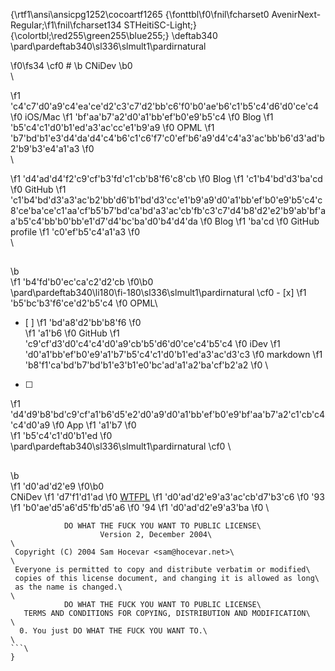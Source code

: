 {\rtf1\ansi\ansicpg1252\cocoartf1265
{\fonttbl\f0\fnil\fcharset0 AvenirNext-Regular;\f1\fnil\fcharset134 STHeitiSC-Light;}
{\colortbl;\red255\green255\blue255;}
\deftab340
\pard\pardeftab340\sl336\slmult1\pardirnatural

\f0\fs34 \cf0 #
\b  CNiDev
\b0 \
\

\f1 \'c4\'c7\'d0\'a9\'c4\'ea\'ce\'d2\'c3\'c7\'d2\'bb\'c6\'f0\'b0\'ae\'b6\'c1\'b5\'c4\'d6\'d0\'ce\'c4
\f0  iOS/Mac 
\f1 \'bf\'aa\'b7\'a2\'d0\'a1\'bb\'ef\'b0\'e9\'b5\'c4
\f0  Blog 
\f1 \'b5\'c4\'c1\'d0\'b1\'ed\'a3\'ac\'cc\'e1\'b9\'a9
\f0  OPML 
\f1 \'b7\'bd\'b1\'e3\'d4\'da\'d4\'c4\'b6\'c1\'c6\'f7\'c0\'ef\'b6\'a9\'d4\'c4\'a3\'ac\'bb\'b6\'d3\'ad\'b2\'b9\'b3\'e4\'a1\'a3
\f0 \
\

\f1 \'d4\'ad\'d4\'f2\'c9\'cf\'b3\'fd\'c1\'cb\'b8\'f6\'c8\'cb
\f0  Blog 
\f1 \'c1\'b4\'bd\'d3\'ba\'cd
\f0  GitHub 
\f1 \'c1\'b4\'bd\'d3\'a3\'ac\'b2\'bb\'d6\'b1\'bd\'d3\'cc\'e1\'b9\'a9\'d0\'a1\'bb\'ef\'b0\'e9\'b5\'c4\'c8\'ce\'ba\'ce\'c1\'aa\'cf\'b5\'b7\'bd\'ca\'bd\'a3\'ac\'cb\'fb\'c3\'c7\'d4\'b8\'d2\'e2\'b9\'ab\'bf\'aa\'b5\'c4\'bb\'b0\'bb\'e1\'d7\'d4\'bc\'ba\'d0\'b4\'d4\'da
\f0  Blog 
\f1 \'ba\'cd
\f0  GitHub profile 
\f1 \'c0\'ef\'b5\'c4\'a1\'a3
\f0 \
\
##
\b  
\f1 \'b4\'fd\'b0\'ec\'ca\'c2\'d2\'cb
\f0\b0 \
\pard\pardeftab340\li180\fi-180\sl336\slmult1\pardirnatural
\cf0 - [x] 
\f1 \'b5\'bc\'b3\'f6\'ce\'d2\'b5\'c4
\f0  OPML\
- [ ] 
\f1 \'bd\'a8\'d2\'bb\'b8\'f6
\f0  
\f1 \'a1\'b6
\f0 GitHub 
\f1 \'c9\'cf\'d3\'d0\'c4\'c4\'d0\'a9\'cb\'b5\'d6\'d0\'ce\'c4\'b5\'c4
\f0  iDev 
\f1 \'d0\'a1\'bb\'ef\'b0\'e9\'a1\'b7\'b5\'c4\'c1\'d0\'b1\'ed\'a3\'ac\'d3\'c3
\f0  markdown 
\f1 \'b8\'f1\'ca\'bd\'b7\'bd\'b1\'e3\'b1\'e0\'bc\'ad\'a1\'a2\'ba\'cf\'b2\'a2
\f0 \
- [ ] 
\f1 \'d4\'d9\'b8\'bd\'c9\'cf\'a1\'b6\'d5\'e2\'d0\'a9\'d0\'a1\'bb\'ef\'b0\'e9\'bf\'aa\'b7\'a2\'c1\'cb\'c4\'c4\'d0\'a9
\f0  App
\f1 \'a1\'b7
\f0  
\f1 \'b5\'c4\'c1\'d0\'b1\'ed
\f0 \
\pard\pardeftab340\sl336\slmult1\pardirnatural
\cf0 \
##
\b  
\f1 \'d0\'ad\'d2\'e9
\f0\b0 \
CNiDev 
\f1 \'d7\'f1\'d1\'ad
\f0  [WTFPL](http://zh.wikipedia.org/zh-cn/WTFPL) 
\f1 \'d0\'ad\'d2\'e9\'a3\'ac\'cb\'d7\'b3\'c6
\f0 \'93
\f1 \'b0\'ae\'d5\'a6\'d5\'fb\'d5\'a6
\f0 \'94
\f1 \'d0\'ad\'d2\'e9\'a3\'ba
\f0 \
```\
            DO WHAT THE FUCK YOU WANT TO PUBLIC LICENSE\
                    Version 2, December 2004\
\
 Copyright (C) 2004 Sam Hocevar <sam@hocevar.net>\
\
 Everyone is permitted to copy and distribute verbatim or modified\
 copies of this license document, and changing it is allowed as long\
 as the name is changed.\
\
            DO WHAT THE FUCK YOU WANT TO PUBLIC LICENSE\
   TERMS AND CONDITIONS FOR COPYING, DISTRIBUTION AND MODIFICATION\
\
  0. You just DO WHAT THE FUCK YOU WANT TO.\
\
```\
}